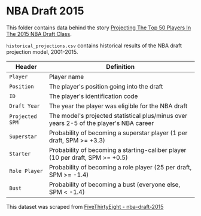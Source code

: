 # NBA Draft 2015

This folder contains data behind the story [Projecting The Top 50 Players In The 2015 NBA Draft Class](http://fivethirtyeight.com/features/projecting-the-top-50-players-in-the-2015-nba-draft-class/).

`historical_projections.csv` contains historical results of the NBA draft projection model, 2001-2015.

Header | Definition
---|---------
`Player` | Player name
`Position` | The player's position going into the draft
`ID` | The player's identification code
`Draft Year` | The year the player was eligible for the NBA draft
`Projected SPM` | The model's projected statistical plus/minus over years 2-5 of the player's NBA career
`Superstar` | Probability of becoming a superstar player (1 per draft, SPM >= +3.3)
`Starter` | Probability of becoming a starting-caliber player (10 per draft, SPM >= +0.5)
`Role Player` | Probability of becoming a role player (25 per draft, SPM >= -1.4)
`Bust` | Probability of becoming a bust (everyone else, SPM < -1.4)

This dataset was scraped from [FiveThirtyEight - nba-draft-2015](https://github.com//fivethirtyeight/data/tree/master/nba-draft-2015)